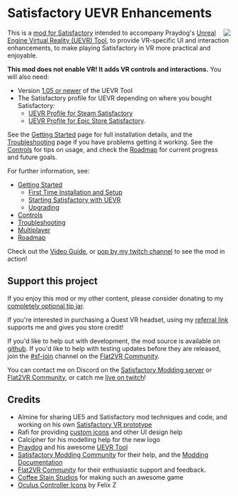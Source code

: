 # Satisfactory UEVR Enhancements

<img align="right" src="Resources/Icon128.png"/>This is a [mod for Satisfactory](https://ficsit.app/mod/UEVREnhancements) intended to accompany Praydog's [Unreal Engine Virtual Reality (UEVR) Tool](https://uevr.io/), to provide VR-specific UI and interaction enhancements, to make playing Satisfactory in VR more practical and enjoyable.

**This mod does not enable VR! It adds VR controls and interactions.** You will also need:
- Version [1.05 or newer](https://github.com/praydog/UEVR/releases) of the UEVR Tool
- The Satisfactory profile for UEVR depending on where you bought Satisfactory:
	- [UEVR Profile for Steam Satisfactory](https://github.com/dortamur/satisfactory-uevr-enhancements/raw/master/UEVR/FactoryGameSteam-Win64-Shipping.zip)
	- [UEVR Profile for Epic Store Satisfactory](https://github.com/dortamur/satisfactory-uevr-enhancements/raw/master/UEVR/FactoryGameEGS-Win64-Shipping.zip).

See the [Getting Started](https://github.com/dortamur/satisfactory-uevr-enhancements/wiki/Getting-Started) page for full installation details, and the [Troubleshooting](https://github.com/dortamur/satisfactory-uevr-enhancements/wiki/Troubleshooting) page if you have problems getting it working.
See the [Controls](https://github.com/dortamur/satisfactory-uevr-enhancements/wiki/Controls) for tips on usage, and check the [Roadmap](https://github.com/dortamur/satisfactory-uevr-enhancements/wiki/Roadmap) for current progress and future goals.

For further information, see:

- [Getting Started](https://github.com/dortamur/satisfactory-uevr-enhancements/wiki/Getting-Started)
  - [First Time Installation and Setup](https://github.com/dortamur/satisfactory-uevr-enhancements/wiki/Getting-Started#first-time-installation-and-setup)
  - [Starting Satisfactory with UEVR](https://github.com/dortamur/satisfactory-uevr-enhancements/wiki/Getting-Started#starting-satisfactory-with-uevr)
  - [Upgrading](https://github.com/dortamur/satisfactory-uevr-enhancements/wiki/Getting-Started#upgrading)
- [Controls](https://github.com/dortamur/satisfactory-uevr-enhancements/wiki/Controls)
- [Troubleshooting](https://github.com/dortamur/satisfactory-uevr-enhancements/wiki/Troubleshooting)
- [Multiplayer](https://github.com/dortamur/satisfactory-uevr-enhancements/wiki/Multiplayer)
- [Roadmap](https://github.com/dortamur/satisfactory-uevr-enhancements/wiki/Roadmap)

Check out the [Video Guide](https://www.youtube.com/watch?v=5PAEs0eoGuk), or [pop by my twitch channel](https://www.twitch.tv/dortamur) to see the mod in action!

## Support this project

If you enjoy this mod or my other content, please consider donating to my [completely optional tip jar](https://ko-fi.com/dortamur).

If you're interested in purchasing a Quest VR headset, using my [referral link](https://www.meta.com/referrals/link/Dortamur) supports me and gives you store credit!

If you'd like to help out with development, the mod source is available on [github](https://github.com/dortamur/satisfactory-uevr-enhancements).
If you'd like to help with testing updates before they are released, join the [#sf-join](https://discord.com/channels/747967102895390741/1247534737585864745) channel on the  [Flat2VR Community](https://flat2vr.com/).

You can contact me on Discord on the [Satisfactory Modding server](https://discord.gg/xkVJ73E) or [Flat2VR Community](https://flat2vr.com/), or catch me [live on twitch](https://www.twitch.tv/dortamur)!

## Credits

- Almine for sharing UE5 and Satisfactory mod techniques and code, and working on his own [Satisfactory VR prototype](https://github.com/Almine2/SatisfactoryVRPlugins)
- Rafi for providing [custom icons](https://github.com/rccrossde/Satisfactory_VRicons) and other UI design help
- Calcipher for his modelling help for the new logo
- [Praydog](https://github.com/praydog) and his awesome [UEVR Tool](https://uevr.io/)
- [Satisfactory Modding Community](https://discord.gg/xkVJ73E) for their help, and the [Modding Documentation](https://docs.ficsit.app/satisfactory-modding/)
- [Flat2VR Community](https://flat2vr.com/) for their enthusiastic support and feedback.
- [Coffee Stain Studios](https://www.coffeestainstudios.com/) for making such an awesome game
- [Oculus Controller Icons](https://www.figma.com/community/file/1277443078935776593) by Felix Z
